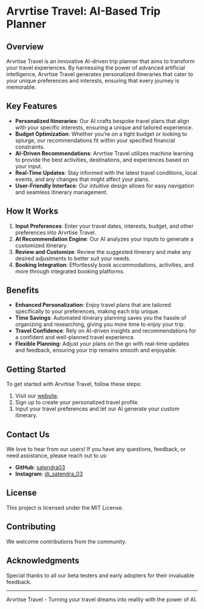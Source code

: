 # Arvrtise Travel: AI-Based Trip Planner

<!-- ![Arvrtise Travel Live](https://example.com/Arvrtise Travel-logo.png) -->

## Overview

Arvrtise Travel is an innovative AI-driven trip planner that aims to transform your travel experiences. By harnessing the power of advanced artificial intelligence, Arvrtise Travel generates personalized itineraries that cater to your unique preferences and interests, ensuring that every journey is memorable.

## Key Features

- **Personalized Itineraries**: Our AI crafts bespoke travel plans that align with your specific interests, ensuring a unique and tailored experience.
- **Budget Optimization**: Whether you’re on a tight budget or looking to splurge, our recommendations fit within your specified financial constraints.
- **AI-Driven Recommendations**: Arvrtise Travel utilizes machine learning to provide the best activities, destinations, and experiences based on your input.
- **Real-Time Updates**: Stay informed with the latest travel conditions, local events, and any changes that might affect your plans.
- **User-Friendly Interface**: Our intuitive design allows for easy navigation and seamless itinerary management.

## How It Works

1. **Input Preferences**: Enter your travel dates, interests, budget, and other preferences into Arvrtise Travel.
2. **AI Recommendation Engine**: Our AI analyzes your inputs to generate a customized itinerary.
3. **Review and Customize**: Review the suggested itinerary and make any desired adjustments to better suit your needs.
4. **Booking Integration**: Effortlessly book accommodations, activities, and more through integrated booking platforms.

## Benefits

- **Enhanced Personalization**: Enjoy travel plans that are tailored specifically to your preferences, making each trip unique.
- **Time Savings**: Automated itinerary planning saves you the hassle of organizing and researching, giving you more time to enjoy your trip.
- **Travel Confidence**: Rely on AI-driven insights and recommendations for a confident and well-planned travel experience.
- **Flexible Planning**: Adjust your plans on the go with real-time updates and feedback, ensuring your trip remains smooth and enjoyable.

## Getting Started

To get started with Arvrtise Travel, follow these steps:

1. Visit our [website](https://trip-planner-by-satendra.vercel.app/).
2. Sign up to create your personalized travel profile.
3. Input your travel preferences and let our AI generate your custom itinerary.

## Contact Us

We love to hear from our users! If you have any questions, feedback, or need assistance, please reach out to us:

- **GitHub**: [satendra03](https://github.com/satendra03)
- **Instagram**: [@_satendra_03](https://www.instagram.com/_satendra_03/)

## License

This project is licensed under the MIT License.

## Contributing

We welcome contributions from the community.

## Acknowledgments

Special thanks to all our beta testers and early adopters for their invaluable feedback.

---

Arvrtise Travel - Turning your travel dreams into reality with the power of AI.
